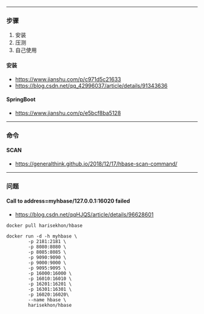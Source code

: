 
---
### 步骤
1. 安装
2. 压测
3. 自己使用


#### 安装
* https://www.jianshu.com/p/c971d5c21633
* https://blog.csdn.net/qq_42996037/article/details/91343636


#### SpringBoot
* https://www.jianshu.com/p/e5bcf8ba5128

---
### 命令
#### SCAN
* https://generalthink.github.io/2018/12/17/hbase-scan-command/


---
### 问题
#### Call to address=myhbase/127.0.0.1:16020 failed
* https://blog.csdn.net/qqHJQS/article/details/96628601
```
docker pull harisekhon/hbase

docker run -d -h myhbase \
        -p 2181:2181 \
        -p 8080:8080 \
        -p 8085:8085 \
        -p 9090:9090 \
        -p 9000:9000 \
        -p 9095:9095 \
        -p 16000:16000 \
        -p 16010:16010 \
        -p 16201:16201 \
        -p 16301:16301 \
        -p 16020:16020\
        --name hbase \
        harisekhon/hbase
```
